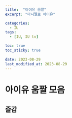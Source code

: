 ```yaml
---
title:  "아이유 움짤"
excerpt: "마시멜로 아이유"

categories:
  - IU
tags:
  - [IU, IU tv]

toc: true
toc_sticky: true
 
date: 2023-08-29
last_modified_at: 2023-08-29
---
```


# 아이유 움짤 모음

## 즐감
